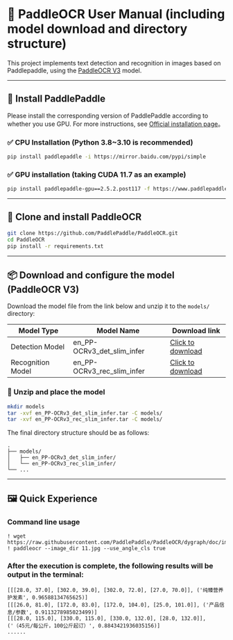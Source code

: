 
# 📖 PaddleOCR User Manual (including model download and directory structure)

This project implements text detection and recognition in images based on Paddlepaddle, using the [PaddleOCR V3](https://aistudio.baidu.com/modelsdetail/17/intro) model.

---

## 🔧 Install PaddlePaddle

Please install the corresponding version of PaddlePaddle according to whether you use GPU. For more instructions, see [Official installation page](https://www.paddlepaddle.org.cn/install/quick)。

### ✅ CPU Installation (Python 3.8~3.10 is recommended)

```bash
pip install paddlepaddle -i https://mirror.baidu.com/pypi/simple
```

### ✅ GPU installation (taking CUDA 11.7 as an example)

```bash
pip install paddlepaddle-gpu==2.5.2.post117 -f https://www.paddlepaddle.org.cn/whl/mkl/avx/stable.html
```

---

## 🚀 Clone and install PaddleOCR

```bash
git clone https://github.com/PaddlePaddle/PaddleOCR.git
cd PaddleOCR
pip install -r requirements.txt
```

---

## 📦 Download and configure the model (PaddleOCR V3)

Download the model file from the link below and unzip it to the `models/` directory:

| Model Type        | Model Name | Download link                                                                           |
|-------------------|--------|-----------------------------------------------------------------------------------------|
| Detection Model   | en_PP-OCRv3_det_slim_infer | [Click to download](https://paddleocr.bj.bcebos.com/PP-OCRv3/english/en_PP-OCRv3_det_slim_infer.tar) |
| Recognition Model | en_PP-OCRv3_rec_slim_infer | [Click to download](https://paddleocr.bj.bcebos.com/PP-OCRv3/english/en_PP-OCRv3_det_infer.tar)      |

### 📁 Unzip and place the model

```bash
mkdir models
tar -xvf en_PP-OCRv3_det_slim_infer.tar -C models/
tar -xvf en_PP-OCRv3_rec_slim_infer.tar -C models/
```

The final directory structure should be as follows:

```
.
├── models/
│   ├── en_PP-OCRv3_det_slim_infer/
│   └── en_PP-OCRv3_rec_slim_infer/
└── ...
```

---

## 🖼️ Quick Experience

### Command line usage
```
! wget https://raw.githubusercontent.com/PaddlePaddle/PaddleOCR/dygraph/doc/imgs/11.jpg
! paddleocr --image_dir 11.jpg --use_angle_cls true
```

### After the execution is complete, the following results will be output in the terminal:
```
[[[28.0, 37.0], [302.0, 39.0], [302.0, 72.0], [27.0, 70.0]], ('纯臻营养护发素', 0.96588134765625)]
[[[26.0, 81.0], [172.0, 83.0], [172.0, 104.0], [25.0, 101.0]], ('产品信息/参数', 0.9113278985023499)]
[[[28.0, 115.0], [330.0, 115.0], [330.0, 132.0], [28.0, 132.0]], ('（45元/每公斤，100公斤起订）', 0.8843421936035156)]
......
```
